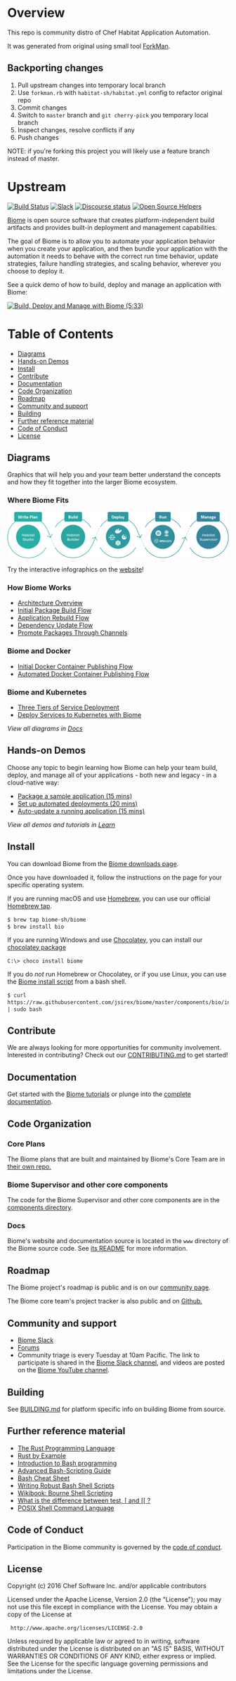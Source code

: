 # Overview

This repo is community distro of Chef Habitat Application Automation.

It was generated from original using small tool [ForkMan](https://github.com/jsirex/forkman).

## Backporting changes

1. Pull upstream changes into temporary local branch
1. Use `forkman.rb` with `habitat-sh/habitat.yml` config to refactor original repo
1. Commit changes
1. Switch to `master` branch and `git cherry-pick` you temporary local branch
1. Inspect changes, resolve conflicts if any
1. Push changes

NOTE: if you're forking this project you will likely use a feature branch instead of master.

# Upstream

[![Build Status](https://badge.buildkite.com/f527cd3d7851756ed1a5f6ec463dd41e7145f7941fd932672a.svg)](https://buildkite.com/chef/biome-sh-biome-master-verify?branch=master)
[![Slack](http://slack.biome.sh/badge.svg)](http://slack.biome.sh/)
[![Discourse status](https://img.shields.io/discourse/https/meta.discourse.org/status.svg?style=flat)](https://forums.habitat.sh)
[![Open Source Helpers](https://www.codetriage.com/biome-sh/biome/badges/users.svg)](https://www.codetriage.com/biome-sh/biome)


[Biome](http://biome.sh) is open source software that creates platform-independent build artifacts and provides built-in deployment and management capabilities.

The goal of Biome is to allow you to automate your application behavior when you create your application, and then bundle your application with the automation it needs to behave with the correct run time behavior, update strategies, failure handling strategies, and scaling behavior, wherever you choose to deploy it.

See a quick demo of how to build, deploy and manage an application with Biome:

[![Build, Deploy and Manage with Biome (5:33)](images/overview-youtube-image.jpg)](http://www.youtube.com/watch?v=VW1DwDezlqM)

# Table of Contents
* [Diagrams](#diagrams)
* [Hands-on Demos](#hands-on-demos)
* [Install](#install)
* [Contribute](#contribute)
* [Documentation](#documentation)
* [Code Organization](#code-organization)
* [Roadmap](#roadmap)
* [Community and support](#community-and-support)
* [Building](#building)
* [Further reference material](#further-reference-material)
* [Code of Conduct](#code-of-conduct)
* [License](#license)

## Diagrams
Graphics that will help you and your team better understand the concepts and how they fit together into the larger Biome ecosystem.
### Where Biome Fits

[![Biome Flow Infographic](images/biome-flow-infographic.png)](http://biome.sh#reference-diagram)

Try the interactive infographics on the [website](http://biome.sh#reference-diagram)!

### How Biome Works
* [Architecture Overview](https://github.com/jsirex/biome/raw/master/www/source/images/infographics/biome-architecture-overview.png)
* [Initial Package Build Flow](https://github.com/jsirex/biome/raw/master/www/source/images/infographics/biome-initial-package-build-flow.png)
* [Application Rebuild Flow](https://github.com/jsirex/biome/raw/master/www/source/images/infographics/biome-application-rebuild-flow.png)
* [Dependency Update Flow](https://github.com/jsirex/biome/raw/master/www/source/images/infographics/biome-dependency-update-flow.png)
* [Promote Packages Through Channels](https://github.com/jsirex/biome/raw/master/www/source/images/infographics/biome-promote-packages-through-channels.png)

### Biome and **Docker**
* [Initial Docker Container Publishing Flow](https://github.com/jsirex/biome/raw/master/www/source/images/infographics/biome-initial-docker-container-publishing-flow.png)
* [Automated Docker Container Publishing Flow](https://github.com/jsirex/biome/raw/master/www/source/images/infographics/biome-automated-docker-container-publishing-flow.png)

### Biome and **Kubernetes**
* [Three Tiers of Service Deployment](https://github.com/jsirex/biome/raw/master/www/source/images/infographics/biome-and-kubernetes-three-tiers-of-service-deployment.png)
* [Deploy Services to Kubernetes with Biome](https://github.com/jsirex/biome/raw/master/www/source/images/infographics/deploy-services-to-kubernetes-with-biome-flow.png)

*View all diagrams in [Docs](https://www.biome.sh/docs/diagrams/)*

## Hands-on Demos
Choose any topic to begin learning how Biome can help your team build, deploy, and manage all of your applications - both new and legacy - in a cloud-native way:
* [Package a sample application (15 mins)](https://www.biome.sh/demo/packaging-system/steps/1/)
* [Set up automated deployments (20 mins)](https://www.biome.sh/demo/build-system/steps/1/)
* [Auto-update a running application (15 mins)](https://www.biome.sh/demo/process-supervisor/steps/1/)

*View all demos and tutorials in [Learn](https://www.biome.sh/learn/)*


## Install

You can download Biome from the [Biome downloads page](https://www.biome.sh/docs/install-biome/).

Once you have downloaded it, follow the instructions on the page for your specific operating system.

If you are running macOS and use [Homebrew](https://brew.sh), you can use our official [Homebrew tap](https://github.com/biome-sh/homebrew-biome).
```
$ brew tap biome-sh/biome
$ brew install bio
```

If you are running Windows and use [Chocolatey](https://chocolatey.org), you can install our [chocolatey package](https://chocolatey.org/packages/biome)
```
C:\> choco install biome
```

If you do _not_ run Homebrew or Chocolatey, or if you use Linux, you can use the [Biome install
script](https://github.com/jsirex/biome/blob/master/components/bio/install.sh) from a bash shell.

```
$ curl https://raw.githubusercontent.com/jsirex/biome/master/components/bio/install.sh | sudo bash
```

## Contribute

We are always looking for more opportunities for community involvement. Interested in contributing? Check out our [CONTRIBUTING.md](CONTRIBUTING.md) to get started!

## Documentation

Get started with the [Biome tutorials](https://www.biome.sh/learn/) or plunge into the [complete documentation](https://www.biome.sh/docs/).

## Code Organization

### Core Plans

The Biome plans that are built and maintained by Biome's Core Team are in [their own repo.](https://github.com/habitat-sh/core-plans)

### Biome Supervisor and other core components

The code for the Biome Supervisor and other core components are in the [components directory](https://github.com/jsirex/biome/tree/master/components).

### Docs

Biome's website and documentation source is located in the `www` directory of the Biome source code. See [its README](www/README.md) for more information.

## Roadmap

The Biome project's roadmap is public and is on our [community page](https://www.biome.sh/community/).

The Biome core team's project tracker is also public and on [Github.](https://github.com/jsirex/biome/projects/1)

## Community and support

* [Biome Slack](http://slack.biome.sh)
* [Forums](https://forums.habitat.sh)
* Community triage is every Tuesday at 10am Pacific. The link to participate is shared in the [Biome Slack channel](http://slack.biome.sh), and videos are posted on the [Biome YouTube channel](https://youtube.com/channel/UC0wJZeP2dfPZaDUPgvpVpSg).

## Building
See [BUILDING.md](BUILDING.md) for platform specific info on building Biome from source.

## Further reference material

* [The Rust Programming Language](http://doc.rust-lang.org/book/)
* [Rust by Example](http://rustbyexample.com/)
* [Introduction to Bash programming](http://tldp.org/HOWTO/Bash-Prog-Intro-HOWTO.html)
* [Advanced Bash-Scripting Guide](http://www.tldp.org/LDP/abs/html/)
* [Bash Cheat Sheet](http://tldp.org/LDP/abs/html/refcards.html)
* [Writing Robust Bash Shell Scripts](http://www.davidpashley.com/articles/writing-robust-shell-scripts/)
* [Wikibook: Bourne Shell Scripting](https://en.wikibooks.org/wiki/Bourne_Shell_Scripting)
* [What is the difference between test, \[ and \[\[ ?](http://mywiki.wooledge.org/BashFAQ/031)
* [POSIX Shell Command Language](http://pubs.opengroup.org/onlinepubs/9699919799/utilities/V3_chap02.html)

## Code of Conduct
Participation in the Biome community is governed by the [code of conduct](https://github.com/jsirex/biome/blob/master/CODE_OF_CONDUCT.md).

## License

Copyright (c) 2016 Chef Software Inc. and/or applicable contributors

Licensed under the Apache License, Version 2.0 (the "License");
you may not use this file except in compliance with the License.
You may obtain a copy of the License at

     http://www.apache.org/licenses/LICENSE-2.0

Unless required by applicable law or agreed to in writing, software
distributed under the License is distributed on an "AS IS" BASIS,
WITHOUT WARRANTIES OR CONDITIONS OF ANY KIND, either express or implied.
See the License for the specific language governing permissions and
limitations under the License.
